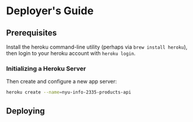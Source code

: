 # Deployer's Guide

## Prerequisites

Install the heroku command-line utility (perhaps via `brew install heroku`), then login to your heroku account with `heroku login`.

### Initializing a Heroku Server

Then create and configure a new app server:

```sh
heroku create --name=nyu-info-2335-products-api
```



## Deploying
